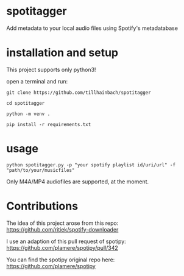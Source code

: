 # spotitagger
Add metadata to your local audio files using Spotify's metadatabase

# installation and setup
This project supports only python3! 

open a terminal and run:
```
git clone https://github.com/tillhainbach/spotitagger

cd spotitagger

python -m venv .

pip install -r requirements.txt
```

# usage
```
python spotitagger.py -p "your spotify playlist id/uri/url" -f "path/to/your/musicfiles"
```

Only M4A/MP4 audiofiles are supported, at the moment.

# Contributions
The idea of this project arose from this repo: https://github.com/ritiek/spotify-downloader

I use an adaption of this pull request of spotipy: https://github.com/plamere/spotipy/pull/342

You can find the spotipy original repo here: https://github.com/plamere/spotipy






